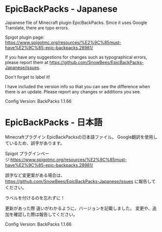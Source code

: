 # EpicBackPacks - Japanese
Japanese file of Minecraft plugin EpicBackPacks. Since it uses Google Translate, there are typo errors.

Spigot plugin page: https://www.spigotmc.org/resources/%E2%9C%85must-have%E2%9C%85-epic-backpacks.28981/

If you have any suggestions for changes such as typographical errors, please report them at https://github.com/SnowBees/EpicBackPacks-Japanese/issues.

Don't forget to label it!

I have included the version info so that you can see the difference when there is an update.
Please report any changes or additions you see.

Config Version: BackPacks 1.1.66

# EpicBackPacks - 日本語
Minecraftプラグイン EpicBackPacksの日本語ファイル。 Google翻訳を使用しているため、誤字があります。

Spigot プラグインページ:https://www.spigotmc.org/resources/%E2%9C%85must-have%E2%9C%85-epic-backpacks.28981/

誤字など変更案がある場合は、https://github.com/SnowBees/EpicBackPacks-Japanese/issues に報告してください。

ラベルを付けるのを忘れずに！

更新があった際 違いがわかるように、バージョンを記載しました。
変更や、追加を確認した際は報告してください。

Config Version: BackPacks 1.1.66
